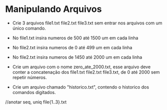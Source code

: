 # Manipulando Arquivos

* Crie 3 arquivos file1.txt file2.txt file3.txt sem entrar nos arquivos com um
único comando.

* No file1.txt insira numeros de 500 até 1500 um em cada linha

* No file2.txt insira numeros de 0 até 499 um em cada linha

* No file2.txt insira numeros de 1450 até 2000 um em cada linha

* Crie um arquivo com o nome zero_ate_2000.txt, esse arquivo deve conter a
concatenação dos file1.txt file2.txt file3.txt, de 0 até 2000 sem repetir
números.

* Crie um arquivo chamado "historico.txt", contendo o historico dos comandos
digitados.


//anotar seq, 
uniq 
file{1..3}.txt